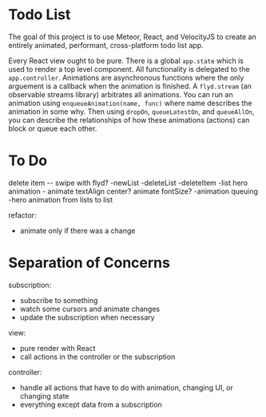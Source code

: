 # Todo List

The goal of this project is to use Meteor, React, and VelocityJS to create an entirely animated, performant, cross-platform todo list app.

Every React view ought to be pure. There is a global `app.state` which is used to render a top level component. All functionality is delegated to the `app.controller`. Animations are asynchronous functions where the only arguement is a callback when the animation is finished. A `flyd.stream` (an observable streams library) arbitrates all animations. You can run an animation using `enqueueAnimation(name, func)` where name describes the animation in some why. Then using `dropOn`, `queueLatestOn`, and `queueAllOn`, you can describe the relationships of how these animations (actions) can block or queue each other. 

# To Do

delete item -- swipe with flyd?
-newList
-deleteList
-deleteItem
-list hero animation - animate textAlign center? animate fontSize?
-animation queuing
-hero animation from lists to list

refactor:
- animate only if there was a change

# Separation of Concerns

subscription:
- subscribe to something
- watch some cursors and animate changes
- update the subscription when necessary

view:
- pure render with React
- call actions in the controller or the subscription

controller:
- handle all actions that have to do with animation, changing UI, or changing state
- everything except data from a subscription